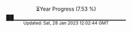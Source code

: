 <p align="center">
⏳Year Progress (7.53 %) <br>
██▁▁▁▁▁▁▁▁▁▁▁▁▁▁▁▁▁▁▁▁▁▁▁▁▁▁▁▁ <br>
<sub>Updated: Sat, 28 Jan 2023 12:02:44 GMT</sub>
</p>

